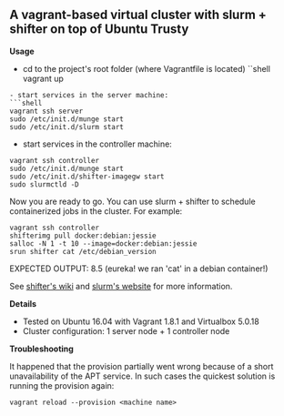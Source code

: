 A vagrant-based virtual cluster with slurm + shifter on top of Ubuntu Trusty
-------------------------

**Usage**
- cd to the project's root folder (where Vagrantfile is located)
``shell
vagrant up
```
- start services in the server machine:
```shell
vagrant ssh server
sudo /etc/init.d/munge start
sudo /etc/init.d/slurm start
```
- start services in the controller machine:
```shell
vagrant ssh controller
sudo /etc/init.d/munge start
sudo /etc/init.d/shifter-imagegw start
sudo slurmctld -D
```

Now you are ready to go. You can use slurm + shifter to schedule containerized jobs in the cluster. For example:
```shell
vagrant ssh controller
shifterimg pull docker:debian:jessie
salloc -N 1 -t 10 --image=docker:debian:jessie
srun shifter cat /etc/debian_version
```
EXPECTED OUTPUT: 8.5 (eureka! we ran 'cat' in a debian container!)

See [shifter's wiki](https://github.com/nersc/shifter/wiki) and [slurm's website](http://slurm.schedmd.com) for more information.

**Details**
- Tested on Ubuntu 16.04 with Vagrant 1.8.1 and Virtualbox 5.0.18
- Cluster configuration: 1 server node + 1 controller node


**Troubleshooting**

It happened that the provision partially went wrong because of a short unavailability of the APT service. In such cases the quickest solution is running the provision again:
```shell
vagrant reload --provision <machine name>
```
